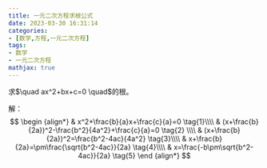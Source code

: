 ```yaml
---
title: 一元二次方程求根公式
date: 2023-03-30 16:31:14
categories: 
- [数学,方程,一元二次方程]
tags: 
- 数学
- 一元二次方程
mathjax: true
---
```


<div>
求$\quad ax^2+bx+c=0 \quad$的根。
</div>

解：
$$
\begin {align*}
& x^2+\frac{b}{a}x+\frac{c}{a}=0 \tag{1}\\\\
& (x+\frac{b}{2a})^2-\frac{b^2}{4a^2}+\frac{c}{a}=0 \tag{2} \\\\
& (x+\frac{b}{2a})^2=\frac{b^2-4ac}{4a^2} \tag{3}\\\\
& x+\frac{b}{2a}=\pm\frac{\sqrt{b^2-4ac}}{2a} \tag{4}\\\\
& x=\frac{-b\pm\sqrt{b^2-4ac}}{2a} \tag{5}
\end {align*}
$$


